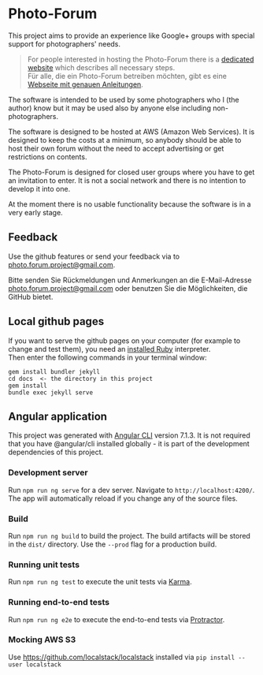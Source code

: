 # Photo-Forum

This project aims to provide an experience like Google+ groups with special support for
photographers' needs.

> For people interested in hosting the Photo-Forum there is a [dedicated website](https://fte378.github.io/photo-forum/index) which describes all necessary steps.  
> Für alle, die ein Photo-Forum betreiben möchten, gibt es eine [Webseite mit genauen Anleitungen](https://fte378.github.io/photo-forum/index_de).

The software is intended to be used by some photographers who I (the author) know but it may be used
also by anyone else including non-photographers.

The software is designed to be hosted at AWS (Amazon Web Services). It is designed to keep
the costs at a minimum, so anybody should be able to host their own forum without the need
to accept advertising or get restrictions on contents.

The Photo-Forum is designed for closed user groups where you have to get an invitation
to enter. It is not a social network and there is no intention to develop it into one.

At the moment there is no usable functionality because the software is in a very early stage.

## Feedback

Use the github features or send your feedback via to photo.forum.project@gmail.com.

Bitte senden Sie Rückmeldungen und Anmerkungen an die E-Mail-Adresse photo.forum.project@gmail.com oder
benutzen Sie die Möglichkeiten, die GitHub bietet.

## Local github pages

If you want to serve the github pages on your computer (for example to change and test them),
you need an [installed Ruby](https://www.ruby-lang.org/) interpreter.  
Then enter the following commands in your terminal window:  
```Shell
gem install bundler jekyll
cd docs  <- the directory in this project
gem install
bundle exec jekyll serve 
```

## Angular application

This project was generated with [Angular CLI](https://github.com/angular/angular-cli) version 7.1.3.
It is not required that you have @angular/cli installed globally - it is part of the development
dependencies of this project.

### Development server

Run `npm run ng serve` for a dev server. Navigate to `http://localhost:4200/`. The app will automatically reload if you change any of the source files.

### Build

Run `npm run ng build` to build the project. The build artifacts will be stored in the `dist/` directory. Use the `--prod` flag for a production build.

### Running unit tests

Run `npm run ng test` to execute the unit tests via [Karma](https://karma-runner.github.io).

### Running end-to-end tests

Run `npm run ng e2e` to execute the end-to-end tests via [Protractor](http://www.protractortest.org/).

### Mocking AWS S3

Use https://github.com/localstack/localstack installed via  `pip install --user localstack` 
